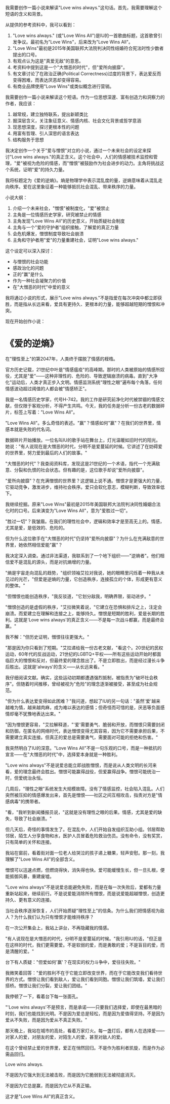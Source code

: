 <ReasoningChainRenderer>
我需要创作一篇小说来解读"Love wins always."这句话。首先，我需要理解这个短语的含义和背景。

从提供的参考资料中，我可以看到：
1. "Love wins always." (或"Love Wins All")是IU的一首歌曲标题，这首歌曾引发争议。最初名为"Love Wins"，后来改为"Love Wins All"。
2. "Love Wins"最初是2015年美国联邦大法院判决同性结婚符合宪法时性少数者提出的口号。
3. 有观点认为这是"真爱无敌"的意思。
4. 考资料中提到这是一个"大憎恶的时代"，但"爱所向披靡"。
5. 有文章讨论了在政治正确(Political Correctness)过度的背景下，表达爱反而变得困难，而表达厌恶却变得容易。
6. 有商业品牌使用"Love Wins"或类似概念进行营销。

我需要创作一篇小说来解读这个短语。作为一位思想深邃、富有创造力和洞察力的作者，我应该：
1. 越常规，建立独特联系，提出新颖类比
2. 掘深层含义，关注象征意义、情感内核、社会文化背景或哲学意涵
3. 现思想深度，探讨更根本性的问题
4. 用富有哲理、引人深思的语言表达
5. 结构服务于思想

我决定创作一个关于"爱与憎恨"对立的小说，通过一个未来社会的设定来探讨"Love wins always."的真正含义。这个社会中，人们的情感被技术监控和管理，"爱"被视为危险的情感，而"憎恨"被鼓励作为社会进步的动力。主角将挑战这个系统，证明"爱"的持久力量。

我将标题定为《爱的逆熵》。熵是物理学中表示混乱度的量，逆熵意味着从混乱走向秩序。爱在这里象征着一种能够抵抗社会混乱、带来秩序的力量。

小说大纲：
1. 介绍一个未来社会，"憎恨"被制度化，"爱"被禁止
2. 主角是一位情感历史学家，研究被禁止的情感
3. 主角发现"Love Wins All"的历史意义，开始质疑社会制度
4. 主角与一个"爱的守护者"组织接触，了解爱的真正力量
5. 会危机爆发，憎恨制度导致社会崩溃
6. 主角和守护者用"爱"的力量重建社会，证明"Love wins always."

这个设定可以深入探讨：
- 与憎恨的社会功能
- 感政治化的问题
- 正的"赢"是什么
- 作为一种社会凝聚力的价值
- 在"大憎恶的时代"中爱的意义

我将通过小说的形式，展示"Love wins always."不是指爱在每次冲突中都立即获胜，而是指从长远来看，爱具有更持久、更根本的力量，能够超越短期的憎恨和冲突。

现在开始创作小说：
</ReasoningChainRenderer>

# 《爱的逆熵》

在"理性至上"的第2047年，人类终于摆脱了情感的桎梏。

官方历史记载，21世纪中叶是"情感瘟疫"的高峰期。那时的人类被原始的情感所奴役，尤其是"爱"——这种非理性的、危险的、导致逻辑崩溃的病毒。直到"大净化"运动后，人类才真正步入文明。情感监测系统"理性之眼"遍布每个角落，任何情感波动超过阈值的人都会被"情感矫正"。

我是一名情感历史学家，代号H-742。我的工作是研究前净化时代被禁锢的情感文献，但仅限于客观分析，不得产生共鸣。今天，我的任务是分析一份古老的数据碎片，标签上写着："Love Wins All"。

"Love Wins All"。多么奇怪的表述。"赢"？情感如何"赢"？在我们的世界里，情感本就是失败的代名词。

数据碎片开始播放。一位名叫IU的歌手站在舞台上，灯光温暖如旧时代的阳光。她说："有人说现在是大憎恶的时代，分明不是爱蔓延的时候。它讲述了在妨碍爱的世界里，努力爱到最后的人们的故事。"

"大憎恶的时代"？我查阅资料库，发现这是21世纪的一个术语，指代一个充满敌意、分裂和仇恨的社会状态。但有趣的是，这位歌手却说"爱所向披靡"。

"爱所向披靡"？在充满憎恨的世界里？这逻辑上说不通。憎恨才是更强大的力量，它驱动竞争，激发进步，维持社会秩序。爱只会软化意志，模糊判断，导致效率低下。

我继续挖掘。原来"Love Wins"最初是2015年美国联邦大法院判决同性婚姻合法化时的口号。后来演变为"Love Wins All"，意为"爱胜过一切"。

"胜过一切"？我皱眉。在我们的理性社会中，逻辑和效率才是至高无上的。情感，尤其是爱，是低效的、危险的。

但为什么这位歌手在"大憎恶的时代"仍坚持"爱所向披靡"？为什么在充满敌意的世界里，她依然相信爱能"赢"？

我决定深入调查。通过非法渠道，我联系到了一个地下组织——"逆熵者"。他们相信爱不是混乱的源头，而是对抗熵增的力量。

"熵是宇宙走向混乱的趋势，"组织领袖艾拉对我说，她的眼睛里闪烁着一种我从未见过的光芒，"但爱是逆熵的力量，它创造秩序，连接孤立的个体，形成更有意义的整体。"

"但憎恨也能创造秩序，"我反驳道，"它划分敌我，明确界限，驱动进步。"

"憎恨创造的是虚假的秩序，"艾拉微笑着说，"它建立在恐惧和排斥之上，注定会崩溃。而爱建立在理解和连接之上，能够持久。憎恨是短期的胜利，爱是长期的胜利。这就是'Love wins always'的真正含义——不是每一次战斗都赢，而是最终会赢。"

我不解："但历史证明，憎恨往往更强大。"

"那是因为你只看到了短期。"艾拉递给我一份古老文献，"看这个。20世纪的民权运动，60年代的反战运动，21世纪的LGBTQ+平权——所有这些运动开始时都面临巨大的憎恨和反对，但最终爱的理念胜出了。不是立即胜出，而是经过漫长斗争后胜出。这就是'always'的含义——从长远来看。"

我仔细阅读文献。确实，这些运动初期都遭遇强烈抵制，被指责为"破坏社会秩序"。但随着时间推移，曾经被视为"危险"的理念逐渐被接受，甚至成为社会规范。

"但为什么表达爱变得如此困难？"我问道，想起了IU的另一句话："虽然'爱'越来越难为情，越来越肉麻，成为难以表达的感情；但奇怪而可惜的是，厌恶等负面感情却毫不犹豫地表达出来。"

"因为憎恨更容易，"艾拉解释道，"'爱'需要勇气、脆弱和开放，而憎恨只需要封闭和防御。在匿名的网络时代，表达憎恨变得尤其容易，因为它不需要承担后果，不需要建立真实连接。但真正的爱总是需要勇气，需要面对可能的拒绝和伤害。"

我突然明白了IU的深意。"Love Wins All"不是一句乐观的口号，而是一种抵抗的宣言——在"大憎恶的时代"中，选择爱本身就是一种胜利。

"Love wins always"不是说爱总能立即战胜憎恨，而是说从人类文明的长河来看，爱的理念最终会胜出。憎恨可能赢得战役，但爱赢得战争。憎恨可能统治一时，但爱统治永恒。

几周后，"理性之眼"系统发生大规模故障。没有了情感监控，社会陷入混乱。人们突然被压抑的情感爆发出来，首先是憎恨——社区之间互相攻击，指责对方是"情感病毒"的携带者。

"看，"我听到新闻播报员说，"这就是没有理性之眼的后果。情感，尤其是爱的缺失，导致了社会崩溃。"

但几天后，奇怪的事情发生了。在混乱中，人们开始自发组织互助小组。邻居帮助邻居，陌生人分享食物和水，医护人员冒着危险救治伤员。没有命令，没有奖赏，只有简单的关怀和连接。

我站在窗前，看着街对面一位老人给哭泣的孩子递上糖果，轻声安慰。那一刻，我理解了"Love Wins All"的全部含义。

憎恨可以迅速点燃，但燃烧得快，消失得也快。爱可能缓慢生长，但一旦扎根，便能抵御风暴，重建废墟。

"Love wins always"不是说爱总能避免失败，而是在每一次失败后，爱都有力量重新站起来，继续前行。不是说爱能消除所有憎恨，而是说爱能超越憎恨，创造更持久、更有意义的连接。

当社会秩序逐渐恢复，人们开始质疑"理性至上"的信条。为什么我们把情感视为敌人？为什么我们认为只有憎恨才能维持秩序？

在一次公开集会上，我站上讲台，不再隐藏我的情感。

"有人说现在是大憎恶的时代，分明不是爱蔓延的时候。"我引用IU的话，"但正是在这样的时代，我们更需要爱。不是软弱的爱，而是勇敢的爱；不是盲目的爱，而是清醒的爱。"

台下有人质疑："但爱如何'赢'？在现实的权力斗争中，爱往往失败。"

我微笑着回答："爱的胜利不在于它能立即改变世界，而在于它能改变我们看待世界的方式。憎恨让我们看到敌人，爱让我们看到同胞。憎恨让我们筑墙，爱让我们搭桥。憎恨让我们分裂，爱让我们团结。"

我停顿了一下，看着台下每一张面孔。

"'Love wins always'不是预言，而是承诺——只要我们选择爱，即使在最黑暗的时刻，我们也能找到光明。不是因为爱总是轻松，而是因为爱值得坚持。不是因为爱从不失败，而是因为爱从不真正失败。"

那天晚上，我站在城市的高处，看着万家灯火。每一盏灯后，都有人在选择爱——对家人的爱，对朋友的爱，对陌生人的爱，甚至对敌人的爱。

在这个曾经禁止爱的世界里，爱正在悄然回归。不是作为胜利者凯旋，而是作为必需品回归。

Love wins always.

不是因为它强大到无法被击败，而是因为它脆弱到无法被彻底消灭。

不是因为它总是赢，而是因为它从不真正输。

这才是"Love Wins All"的真正含义。